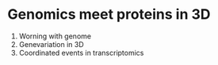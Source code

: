 # Genomics meet proteins in 3D
1. Worning with genome 
2. Genevariation in 3D
3. Coordinated events in transcriptomics
